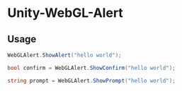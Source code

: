 # Unity-WebGL-Alert
 
## Usage
```.cs
WebGLAlert.ShowAlert("hello world");

bool confirm = WebGLAlert.ShowConfirm("hello world");

string prompt = WebGLAlert.ShowPrompt("hello world");
```

